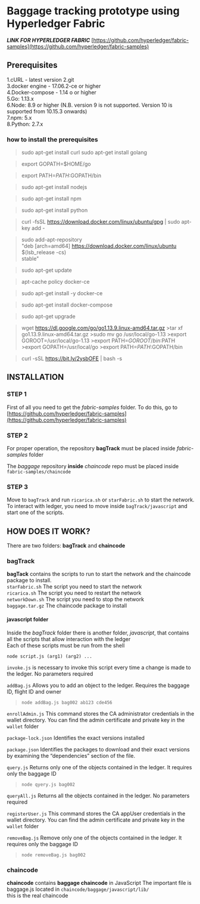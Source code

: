 
# Baggage tracking prototype using Hyperledger Fabric

***LINK FOR HYPERLEDGER FABRIC*** [https://github.com/hyperledger/fabric-samples](https://github.com/hyperledger/fabric-samples)
 
## Prerequisites
  1.cURL - latest version
  2.git  
  3.docker engine - 17.06.2-ce or higher  
  4.Docker-compose - 1.14 o or higher  
  5.Go: 1.13.x   
  6.Node: 8.9 or higher (N.B. version 9 is not supported. Version 10 is supported from 10.15.3 onwards)  
  7.npm: 5.x  
  8.Python: 2.7.x  

### how to install the prerequisites
  >sudo apt-get install curl
  >sudo apt-get install golang
	
  >export GOPATH=$HOME/go
	
  >export PATH=$PATH:$GOPATH/bin
  
  >sudo apt-get install nodejs
	
  >sudo apt-get install npm
	
  >sudo apt-get install python

  >curl -fsSL https://download.docker.com/linux/ubuntu/gpg | sudo apt-key add -

  >sudo add-apt-repository \
	   "deb [arch=amd64] https://download.docker.com/linux/ubuntu \
	   $(lsb_release -cs) \
	   stable" 
  
  >sudo apt-get update
  
  >apt-cache policy docker-ce
	
  >sudo apt-get install -y docker-ce
	
  >sudo apt-get install docker-compose
	
  >sudo apt-get upgrade
  
  >wget https://dl.google.com/go/go1.13.9.linux-amd64.tar.gz
	>tar xf go1.13.9.linux-amd64.tar.gz
	>sudo mv go /usr/local/go-1.13
	>export GOROOT=/usr/local/go-1.13
	>export PATH=$GOROOT/bin:$PATH
	>export GOPATH=/usr/local/go
	>export PATH=$PATH:$GOPATH/bin	

  >curl -sSL https://bit.ly/2ysbOFE | bash -s




## INSTALLATION

### STEP 1
First of all you need to get the *fabric-samples* folder. To do this, go to [https://github.com/hyperledger/fabric-samples](https://github.com/hyperledger/fabric-samples)

### STEP 2
For proper operation, the repository **bagTrack** must be placed inside *fabric-samples* folder

The *baggage* repository **inside** *chaincode* repo must be placed inside `fabric-samples/chaincode`

### STEP 3 
Move to `bagTrack` and run `ricarica.sh` or `starFabric.sh` to start the network.  
To interact with ledger, you need to move inside `bagTrack/javascript` and start one of the scripts.


## HOW DOES IT WORK?

There are two folders: **bagTrack** and **chaincode** 

### bagTrack
**bagTack** contains the scripts to run to start the network and the chaincode package to install.  
`starFabric.sh` The script you need to start the network   
`ricarica.sh` The script you need to restart the network  
`networkDown.sh` The script you need to stop the network  
`baggage.tar.gz` The chaincode package to install  

#### javascript folder
Inside the *bagTrack* folder there is another folder, *javascript*, that contains all the scripts that allow interaction with the ledger  
Each of these scripts must be run from the shell  

`node script.js (arg1) (arg2) ...`

`invoke.js` is necessary to invoke this script every time a change is made to the ledger. No parameters required  

`addBag.js` Allows you to add an object to the ledger. Requires the baggage ID, flight ID and owner
  >`node addBag.js bag002 ab123 cde456`  
  
  
`enrollAdmin.js` This command stores the CA administrator credentials in the wallet directory. You can find the admin certificate and private key in the  `wallet` folder


`package-lock.json` Identifies the exact versions installed


`package.json` Identifies the packages to download and their exact versions by examining the “dependencies” section of the file.

`query.js` Returns only one of the objects contained in the ledger. It requires only the baggage ID  
>`node qyery.js bag002`

`queryAll.js` Returns all the objects contained in the ledger. No parameters required

`registerUser.js` This command stores the CA appUser credentials in the wallet directory. You can find the admin certificate and private key in the  `wallet` folder

`removeBag.js` Remove only one of the objects contained in the ledger. It requires only the baggage ID
>`node removeBag.js bag002`





### chaincode
**chaincode** contains **baggage chaincode** in JavaScript 
The important file is baggage.js located in `chaincode/baggage/javascript/lib/`  
this is the real chaincode

